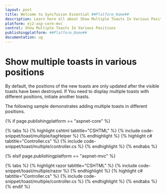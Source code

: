 ```yaml
---
layout: post
title: Welcome to Syncfusion Essential ##Platform_Name##
description: Learn here all about Show Multiple Toasts In Various Positions of Syncfusion Essential ##Platform_Name## widgets based on HTML5 and jQuery.
platform: ej2-asp-core-mvc
control: Show Multiple Toasts In Various Positions
publishingplatform: ##Platform_Name##
documentation: ug
---
```



# Show multiple toasts in various positions

By default, the positions of the new toasts are only updated after the visible toasts have been destroyed. If You need to display multiple toasts with different positions, initiate another toasts.

The following sample demonstrates adding multiple toasts in different positions.

{% if page.publishingplatform == "aspnet-core" %}

{% tabs %}
{% highlight cshtml tabtitle="CSHTML" %}
{% include code-snippet/toast/multiple/tagHelper %}
{% endhighlight %}
{% highlight c# tabtitle="Controller.cs" %}
{% include code-snippet/toast/multiple/controller.cs %}
{% endhighlight %}
{% endtabs %}

{% elsif page.publishingplatform == "aspnet-mvc" %}

{% tabs %}
{% highlight razor tabtitle="CSHTML" %}
{% include code-snippet/toast/multiple/razor %}
{% endhighlight %}
{% highlight c# tabtitle="Controller.cs" %}
{% include code-snippet/toast/multiple/controller.cs %}
{% endhighlight %}
{% endtabs %}
{% endif %}


